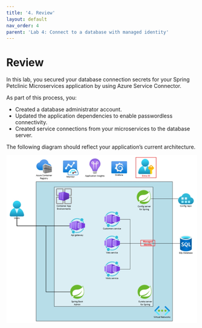 ```yaml
---
title: '4. Review'  
layout: default  
nav_order: 4  
parent: 'Lab 4: Connect to a database with managed identity'
---
```


# Review

In this lab, you secured your database connection secrets for your Spring Petclinic Microservices application by using Azure Service Connector.

As part of this process, you:

-   Created a database administrator account.
-   Updated the application dependencies to enable passwordless connectivity.
-   Created service connections from your microservices to the database server.

The following diagram should reflect your application’s current architecture.

![lab 4 overview](../../images/acalab4.png)
